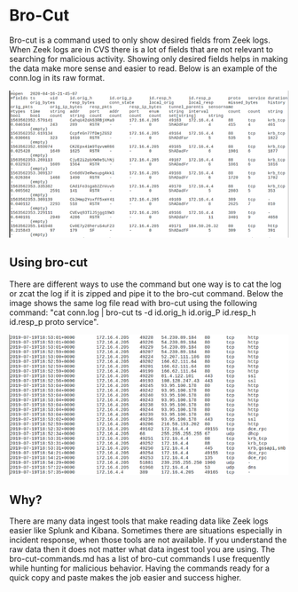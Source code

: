 # Bro-Cut
Bro-cut is a command used to only show desired fields from Zeek logs. When Zeek logs are in CVS there is a lot of fields that are not relevant to searching for malicious activity. Showing only desired fields helps in making the data make more sense and easier to read. Below is an example of the conn.log in its raw format.


![conn.log picture](https://github.com/gageb1989/Bro-Cut/blob/main/pictures/Picture1.png)

## Using bro-cut

There are different ways to use the command but one way is to cat the log or zcat the log if it is zipped and pipe it to the bro-cut command. Below the image shows the same log file read with bro-cut using the following command: "cat conn.log | bro-cut ts -d id.orig_h id.orig_P id.resp_h id.resp_p proto service". 

![Second bro-cut picture](https://github.com/gageb1989/Bro-Cut/blob/main/pictures/Picture2.png)

## Why?
There are many data ingest tools that make reading data like Zeek logs easier like Splunk and Kibana. Sometimes there are situations especially in incident response, when those tools are not available. If you understand the raw data then it does not matter what data ingest tool you are using. The bro-cut-commands.md has a list of bro-cut commands I use frequently while hunting for malicious behavior. Having the commands ready for a quick copy and paste makes the job easier and success higher. 
